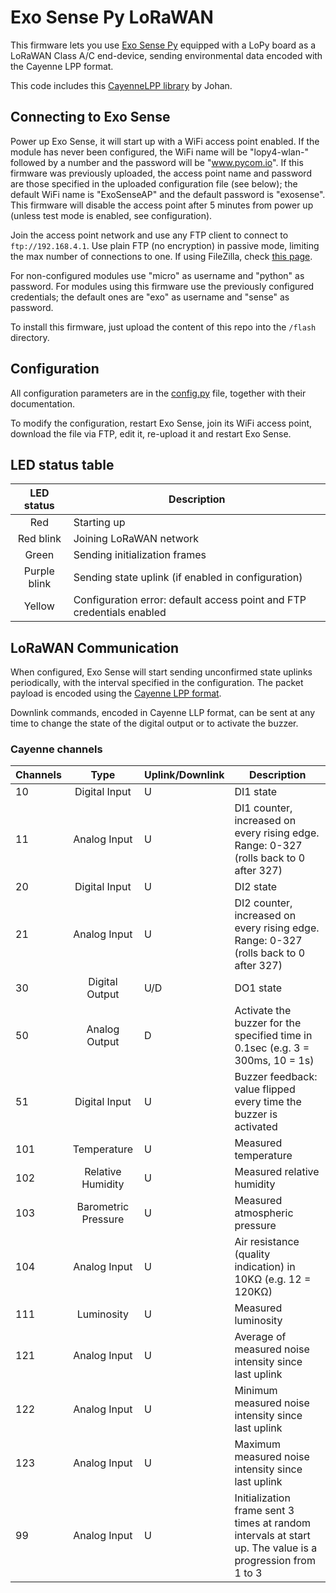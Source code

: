 # Exo Sense Py LoRaWAN

This firmware lets you use [Exo Sense Py](https://www.sferalabs.cc/exo-sense-py/) equipped with a LoPy board as a LoRaWAN Class A/C end-device, sending environmental data encoded with the Cayenne LPP format.

This code includes this [CayenneLPP library](https://github.com/jojo-/py-cayenne-lpp) by Johan.

## Connecting to Exo Sense

Power up Exo Sense, it will start up with a WiFi access point enabled. If the module has never been configured, the WiFi name will be "lopy4-wlan-" followed by a number and the password will be "www.pycom.io". If this firmware was previously uploaded, the access point name and password are those specified in the uploaded configuration file (see below); the default WiFi name is "ExoSenseAP" and the default password is "exosense". This firmware will disable the access point after 5 minutes from power up (unless test mode is enabled, see configuration).

Join the access point network and use any FTP client to connect to `ftp://192.168.4.1`. Use plain FTP (no encryption) in passive mode, limiting the max number of connections to one. If using FileZilla, check [this page](https://docs.pycom.io/gettingstarted/programming/ftp.html#filezilla).

For non-configured modules use "micro" as username and "python" as password. For modules using this firmware use the previously configured credentials; the default ones are "exo" as username and "sense" as password.

To install this firmware, just upload the content of this repo into the `/flash` directory.

## Configuration

All configuration parameters are in the [config.py](config.py) file, together with their documentation.

To modify the configuration, restart Exo Sense, join its WiFi access point, download the file via FTP, edit it, re-upload it and restart Exo Sense.

## LED status table

|LED status|Description|
|:--------:|-----------|
|Red|Starting up|
|Red blink|Joining LoRaWAN network|
|Green|Sending initialization frames|
|Purple blink|Sending state uplink (if enabled in configuration)|
|Yellow|Configuration error: default access point and FTP credentials enabled|

## LoRaWAN Communication

When configured, Exo Sense will start sending unconfirmed state uplinks periodically, with the interval specified in the configuration. The packet payload is encoded using the [Cayenne LPP format](https://mydevices.com/cayenne/docs/lora/#lora-cayenne-low-power-payload).

Downlink commands, encoded in Cayenne LLP format, can be sent at any time to change the state of the digital output or to activate the buzzer.

### Cayenne channels

|Channels|Type|Uplink/Downlink|Description|
|:-------|:--:|---------------|-----------|
|10|Digital Input|U|DI1 state|
|11|Analog Input|U|DI1 counter, increased on every rising edge. Range: 0-327 (rolls back to 0 after 327)|
|20|Digital Input|U|DI2 state|
|21|Analog Input|U|DI2 counter, increased on every rising edge. Range: 0-327 (rolls back to 0 after 327)|
|30|Digital Output|U/D|DO1 state|
|50|Analog Output|D|Activate the buzzer for the specified time in 0.1sec (e.g. 3 = 300ms, 10 = 1s)|
|51|Digital Input|U|Buzzer feedback: value flipped every time the buzzer is activated|
|101|Temperature|U|Measured temperature|
|102|Relative Humidity|U|Measured relative humidity|
|103|Barometric Pressure|U|Measured atmospheric pressure|
|104|Analog Input|U|Air resistance (quality indication) in 10K&#8486; (e.g. 12 = 120K&#8486;)|
|111|Luminosity|U|Measured luminosity|
|121|Analog Input|U|Average of measured noise intensity since last uplink|
|122|Analog Input|U|Minimum measured noise intensity since last uplink|
|123|Analog Input|U|Maximum measured noise intensity since last uplink|
|99|Analog Input|U|Initialization frame sent 3 times at random intervals at start up. The value is a progression from 1 to 3|
